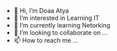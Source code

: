 - 👋 Hi, I’m Doaa Atya 
- 👀 I’m interested in Learning IT
- 🌱 I’m currently learning Netorking 
- 💞️ I’m looking to collaborate on ...
- 📫 How to reach me ...

<!---
Doaa132/Doaa132 is a ✨ special ✨ repository because its `README.md` (this file) appears on your GitHub profile.
You can click the Preview link to take a look at your changes.
--->

